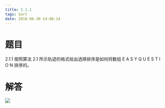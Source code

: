 ```yaml
---
title: 2.1.1
tags: Sort
date: 2018-06-30 14:08:14
---
```


# 题目

2.1.1
按照算法 2.1 所示轨迹的格式给出选择排序是如何将数组 E A S Y Q U E S T I O N 排序的。

# 解答

![](./1.png)